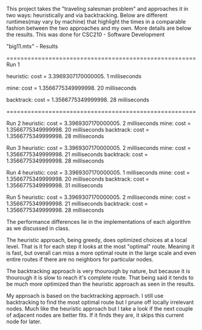 This project takes the "traveling salesman problem" and approaches it in two ways: heuristically and via backtracking. Below are different runtimes(may vary by machine)
that highlight the times in a comparable fashion between the two approaches and my
own. More details are below the results. This was done for CSC210 - Software Development

"big11.mtx" - Results

======================================================
Run 1

heuristic: cost = 3.3969307170000005. 1 milliseconds

mine: cost = 1.3566775349999998. 20 milliseconds

backtrack: cost = 1.3566775349999998. 28 milliseconds

======================================================


Run 2
heuristic: cost = 3.3969307170000005. 2 milliseconds
mine: cost = 1.3566775349999998. 20 milliseconds
backtrack: cost = 1.3566775349999998. 28 milliseconds


Run 3
heuristic: cost = 3.3969307170000005. 2 milliseconds
mine: cost = 1.3566775349999998. 21 milliseconds
backtrack: cost = 1.3566775349999998. 28 milliseconds


Run 4
heuristic: cost = 3.3969307170000005. 1 milliseconds
mine: cost = 1.3566775349999998. 20 milliseconds
backtrack: cost = 1.3566775349999998. 31 milliseconds


Run 5
heuristic: cost = 3.3969307170000005. 2 milliseconds
mine: cost = 1.3566775349999998. 21 milliseconds
backtrack: cost = 1.3566775349999998. 28 milliseconds




The performance differences lie in the implementations of each algorithm as we discussed in class.

The heuristic approach, being greedy, does optimized choices at a local level. That is it for each
step it looks at the most "optimal" route. Meaning it is fast, but overall can miss a more optimal 
route in the large scale and even entire routes if there are no neighbors for particular nodes.

The backtracking approach is very thourough by nature, but because it is thourough it is slow to reach
it's complete route. That being said it tends to be much more optimized than the heuristic approach
as seen in the results. 

My approach is based on the backtracking approach. I still use backtracking to find the most optimal
route but I prune off locally irrelevant nodes. Much like the heuristic approach but I take a look
if the next couple of adjacent nodes are better fits. If it finds they are, it skips this current
node for later. 
